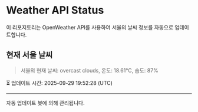 
# Weather API Status

이 리포지토리는 OpenWeather API를 사용하여 서울의 날씨 정보를 자동으로 업데이트합니다.

## 현재 서울 날씨
> 서울의 현재 날씨: overcast clouds, 온도: 18.61°C, 습도: 87%

⏳ 업데이트 시간: 2025-09-29 19:52:28 (UTC)

---
자동 업데이트 봇에 의해 관리됩니다.
